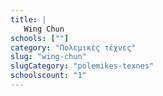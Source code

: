 ```yaml
---
title: |
   Wing Chun
schools: [""]
category: "Πολεμικές τέχνες"
slug: "wing-chun"
slugCategory: "polemikes-texnes"
schoolscount: "1"
---
```


